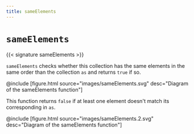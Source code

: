 ```yaml
---
title: sameElements
---
```


# `sameElements`

{{< signature sameElements >}}

`sameElements` checks whether this collection has the same elements in the same order than the collection `as` and returns `true` if so.

@include [figure.html source="images/sameElements.svg" desc="Diagram of the sameElements function"]

This function returns `false` if at least one element doesn't match its corresponding in `as`.

@include [figure.html source="images/sameElements.2.svg" desc="Diagram of the sameElements function"]
